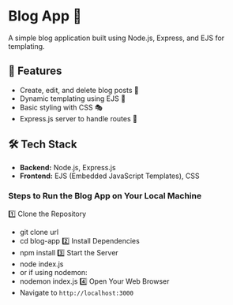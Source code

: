 # Blog App 📝

A simple blog application built using Node.js, Express, and EJS for templating.

## 📌 Features

- Create, edit, and delete blog posts 📝
- Dynamic templating using EJS 🎨
- Basic styling with CSS 🎭
- Express.js server to handle routes 🚀

## 🛠️ Tech Stack

- **Backend:** Node.js, Express.js
- **Frontend:** EJS (Embedded JavaScript Templates), CSS

### Steps to Run the Blog App on Your Local Machine

1️⃣ Clone the Repository
- git clone url
- cd blog-app
2️⃣ Install Dependencies
- npm install
3️⃣ Start the Server
- node index.js
- or if using nodemon:
- nodemon index.js
4️⃣ Open Your Web Browser
- Navigate to `http://localhost:3000`
